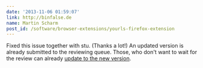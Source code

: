 ```yaml
---
date: '2013-11-06 01:59:07'
link: http://binfalse.de
name: Martin Scharm
post_id: /software/browser-extensions/yourls-firefox-extension
---
```


Fixed this issue together with stu. (Thanks a lot!)
An updated version is already submitted to the reviewing queue. Those, who don't want to wait for the review can already <a href="https://addons.mozilla.org/en-US/firefox/addon/yourls-shortener/versions/" rel="nofollow">update to the new version</a>.
